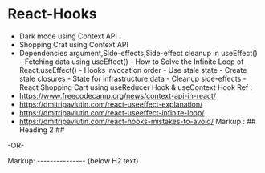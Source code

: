 # React-Hooks

- Dark mode using  Context API : 
- Shopping Crat using Context API
- Dependencies argument,Side-effects,Side-effect cleanup in useEffect()
      - Fetching data using useEffect()
      -  How to Solve the Infinite Loop of React.useEffect()
      -  Hooks invocation order
      -  Use stale state
      -  Create stale closures
      -  State for infrastructure data
      -  Cleanup side-effects
-React Shopping Cart using  useReducer Hook & useContext Hook
 Ref :
 - https://www.freecodecamp.org/news/context-api-in-react/
 - https://dmitripavlutin.com/react-useeffect-explanation/
 - https://dmitripavlutin.com/react-useeffect-infinite-loop/
 - https://dmitripavlutin.com/react-hooks-mistakes-to-avoid/
Markup :  ## Heading 2 ##

-OR-

Markup: --------------- (below H2 text)

